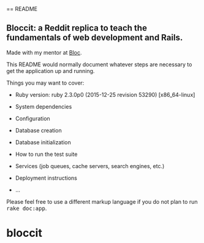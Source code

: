 == README

 ## Bloccit: a Reddit replica to teach the fundamentals of web development and Rails.
 
 Made with my mentor at [Bloc](http://bloc.io).

This README would normally document whatever steps are necessary to get the
application up and running.

Things you may want to cover:

* Ruby version: ruby 2.3.0p0 (2015-12-25 revision 53290) [x86_64-linux]

* System dependencies

* Configuration

* Database creation

* Database initialization

* How to run the test suite

* Services (job queues, cache servers, search engines, etc.)

* Deployment instructions

* ...


Please feel free to use a different markup language if you do not plan to run
<tt>rake doc:app</tt>.
# bloccit
